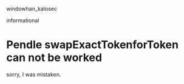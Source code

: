 windowhan_kalosec

informational

# Pendle swapExactTokenforToken can not be worked

sorry, I was mistaken.
